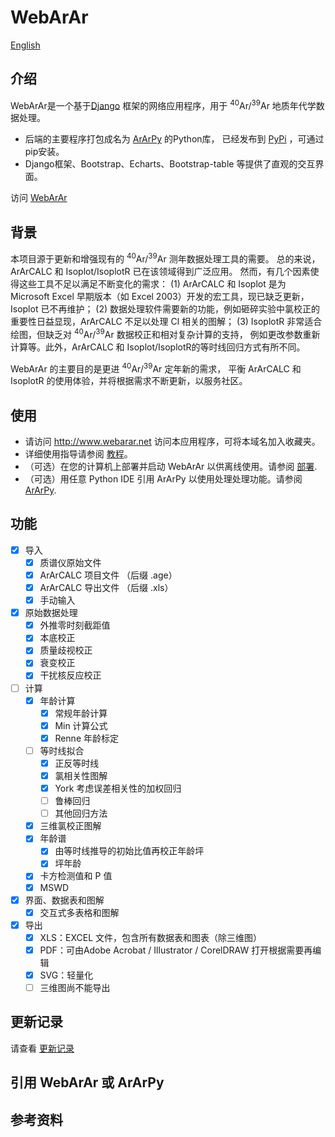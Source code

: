 
# WebArAr

[English](/doc/en)

## 介绍

WebArAr是一个基于[Django](https://www.djangoproject.com/) 框架的网络应用程序，用于
<sup>40</sup>Ar/<sup>39</sup>Ar 地质年代学数据处理。

* 后端的主要程序打包成名为 [ArArPy](https://github.com/wuyangchn/ararpy.git) 的Python库，
已经发布到 [PyPi](https://pypi.org/project/ararpy/) ，可通过pip安装。
* Django框架、Bootstrap、Echarts、Bootstrap-table 等提供了直观的交互界面。

访问 [WebArAr](https://www.webarar.net)

## 背景

本项目源于更新和增强现有的 <sup>40</sup>Ar/<sup>39</sup>Ar 测年数据处理工具的需要。
总的来说，ArArCALC 和 Isoplot/IsoplotR 已在该领域得到广泛应用。
然而，有几个因素使得这些工具不足以满足不断变化的需求：
(1) ArArCALC 和 Isoplot 是为 Microsoft Excel 早期版本（如 Excel 2003）开发的宏工具，现已缺乏更新，
Isoplot 已不再维护；
(2) 数据处理软件需要新的功能，例如砸碎实验中氯校正的重要性日益显现，ArArCALC 不足以处理 Cl 相关的图解；
(3) IsoplotR 非常适合绘图，但缺乏对 <sup>40</sup>Ar/<sup>39</sup>Ar 数据校正和相对复杂计算的支持，
例如更改参数重新计算等。此外，ArArCALC 和 Isoplot/IsoplotR的等时线回归方式有所不同。

WebArAr 的主要目的是更进 <sup>40</sup>Ar/<sup>39</sup>Ar 定年新的需求，
平衡 ArArCALC 和 IsoplotR 的使用体验，并将根据需求不断更新，以服务社区。

## 使用

* 请访问 http://www.webarar.net 访问本应用程序，可将本域名加入收藏夹。
* 详细使用指导请参阅 [教程](/doc/tutorial/zh-cn)。
* （可选）在您的计算机上部署并启动 WebArAr 以供离线使用。请参阅 [部署](/doc/deploy/zh-cn).
* （可选）用任意 Python IDE 引用 ArArPy 以使用处理处理功能。请参阅 [ArArPy](#ararpy).
<!-- * [Video examples]() -->


## 功能
- [x] 导入
    - [x] 质谱仪原始文件
    - [x] ArArCALC 项目文件 （后缀 .age）
    - [x] ArArCALC 导出文件 （后缀 .xls）
    - [x] 手动输入
- [x] 原始数据处理
    - [x] 外推零时刻截距值
    - [x] 本底校正
    - [x] 质量歧视校正
    - [x] 衰变校正
    - [x] 干扰核反应校正
- [ ] 计算
    - [x] 年龄计算
        - [x] 常规年龄计算
        - [x] Min 计算公式
        - [x] Renne 年龄标定
    - [ ] 等时线拟合
        - [x] 正反等时线
        - [x] 氯相关性图解
        - [x] York 考虑误差相关性的加权回归
        - [ ] 鲁棒回归
        - [ ] 其他回归方法
    - [x] 三维氯校正图解
    - [x] 年龄谱
        - [x] 由等时线推导的初始比值再校正年龄坪
        - [x] 坪年龄
    - [x] 卡方检测值和 P 值
    - [x] MSWD 
- [x] 界面、数据表和图解
    - [x] 交互式多表格和图解
- [x] 导出
    - [x] XLS：EXCEL 文件，包含所有数据表和图表（除三维图）
    - [x] PDF：可由Adobe Acrobat / Illustrator / CorelDRAW 打开根据需要再编辑
    - [x] SVG：轻量化
    - [ ] 三维图尚不能导出

## 更新记录

请查看 [更新记录](/doc/update_log)

## 引用 WebArAr 或 ArArPy


## 参考资料

